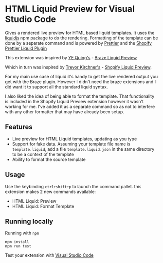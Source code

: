 # HTML Liquid Preview for Visual Studio Code

Gives a rendered live preview for HTML based liquid templates. It uses the [liquidjs](https://www.npmjs.com/package/liquidjs) npm package to do the rendering. Formatting of the template can be done by a separate command and is powered by [Prettier](https://www.npmjs.com/package/prettier) and the [Shopify Prettier Liquid Plugin](https://www.npmjs.com/package/@shopify/prettier-plugin-liquid)


This extension was inspired by [YE Quing's](https://github.com/yq314) - [Braze Liquid Preview](https://github.com/yq314/vscode-braze-liquid-preview)

Which in turn was inspired by [Trevor Kirchner's](https://github.com/kirchner-trevor) - [Shopify Liquid Preview](https://github.com/kirchner-trevor/vscode-shopify-liquid-preview).

For my main use case of liquid it's handy to get the live rendered output you get with the Braze plugin. However I didn't need the braze extensions and I did want it to support all the standard liquid syntax. 

I also liked the idea of being able to format the template. That functionality is included in the Shopify Liquid Preview extension however it wasn't working for me. I've added it as a separate command so as not to interfere with any other formatter that may have already been setup.

## Features

- Live preview for HTML Liquid templates, updating as you type
- Support for fake data. Assuming your template file name is `template.liquid`, add a file `template.liquid.json` in the same directory to be a context of the template
- Ability to format the source template

## Usage

Use the keybinding `ctrl+shift+p` to launch the command pallet. this extension makes 2 new commands available:
- HTML Liquid: Preview
- HTML Liquid: Format Template

## Running locally

Running with `npm`
```
npm install
npm run test
```

Test your extension with [Visual Studio Code](https://code.visualstudio.com/api/working-with-extensions/testing-extension)
